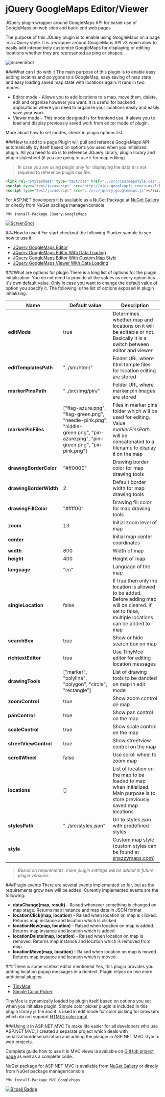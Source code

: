 jQuery GoogleMaps Editor/Viewer
=======================

JQuery plugin wrapper around GoogleMaps API for easier use of GoogleMaps on web sites and back-end web pages

The purpose of this JQuery plugin is to enable using GoogleMaps on a page in a JQuery style. It is a wrapper around GoogleMaps API v3 which alow to easily add interactively customize GoogleMaps for displaying or editing locations whether they are represented as ping or shapes.

![ScreenShot](http://dejanstojanovic.net/media/31659/googlemap-editor.png)

###What can I do with it
The main purpose of this plugin is to enable easy adding locatins and polygons to a GoogleMap, easy saving of map state and easy loading saved map state with locations again.
It runs in two modes:
* Editor mode - Allows you to add locations to a map, move them, delete, edit and organize however you want. It is useful for backend applications where you need to organize your locations easily and easily save your work.
* Viewer mode - This mode designed is for frontend use. It alows you to load and display previously saved work from editor mode of plugin.

More about how to set modes, check in plugin options list.

###How to add to a page
Plugin will pull and refernce GoogleMaps API automatically by itself based on options you used when you initialized plugin. All you need to do is to reference JQuery library, plugin library and plugin stylesheet (if you are going to use it for map editing).
> In case you are using plugin only for displaying the data it is not required to reference plugin css file.

```html
<link rel="stylesheet" type="text/css" href="../src/css/mapstyle.css" />
<script type="text/javascript" src="http://ajax.googleapis.com/ajax/libs/jquery/1.11.0/jquery.min.js"></script>
<script type="text/javascript" src="../src/jquery.googlemaps.js"></script>
```

For ASP.NET developers it is available as a NuGet Package at [NuGet Gallery](https://www.nuget.org/packages/JQuery.GoogleMaps/) or direcly from NuGet package manager/console
```
PM> Install-Package JQuery.GoogleMaps
```

[![ScreenShot](http://dejanstojanovic.net/media/23565/nuget-small.png)](https://www.nuget.org/packages/JQuery.GoogleMaps/)

###How to use it
For start checkout the following Plunker sample to see how to use it.
* [JQuery GoogleMaps Editor](http://embed.plnkr.co/uF61SQ1xzbt7KHMpGkvY/preview)
* [JQuery GoogleMaps Editor With Data Loading](http://embed.plnkr.co/nWfvbi/preview)
* [JQuery GoogleMaps Editor With Custom Map Style](http://embed.plnkr.co/ocAabQcVIEUnoxBzspfT/preview)
* [JQuery GoogleMaps Viewer With Data Loading](http://embed.plnkr.co/3a2otxiOS08ecDQIqZiZ/preview)

###What are options for plugin
There is a long list of options for the plugin initialization. You do not need to provide all the values as every option has it's own default value. Only in case you want to change the default value of option you specify it.
The following is the list of options exposed in plugin initializing.

| Name  		 			| Default value 	| Description				 	|
| ------------------------- | ----------------- | ------------------------------|
| **editMode** 				| true				| Determines whether map and locations on it will be editable or not. Basically it is a switch between editor and viewer |
| **editTemplatesPath** 	| "../src/html/"	| Folder URL where html temple files for location editing are stored |
| **markerPinsPath** 		| "../src/img/pin/"	| Folder URL where marker pin images are stored |
| **markerPinFiles** 		| ["flag-azure.png", "flag-green.png", "needle-pink.png", "niddle-green.png", "pin-azure.png", "pin-green.png", "pin-pink.png"] | Files in marker pins folder which will be used for editing. Value _markerPinsPath_ will be concatenated to a filename to display it on the map |
| **drawingBorderColor** 	| "#ff0000" 		| Drawing border color for map drawing tools |
| **drawingBorderWidth** 	| 2 				| Default border width for map drawing tools |
| **drawingFillColor** 		| "#ffff00" 		| Drawing fill color for map drawing tools |
| **zoom** 					| 13 				| Initial zoom level of map |
| **center** 				|  					| Initial map center coordinates |
| **width** 				| 800 				| Width of map |
| **height** 				| 400 				| Height of map |
| **language** 				| "en" 				| Language of the map |
| **singleLocation** 		| false 			| If true then only ine location is allowed to be added. Before adding map will be cleared. If set to false, multiple locations can be added to map |
| **searchBox** 			| true 				| Show or hide search box on map |
| **richtextEditor** 		| true 				| Use TinyMce editor for editing location messages |
| **drawingTools** 			| ["marker", "polyline", "polygon", "circle", "rectangle"] | List of drawing tools to be dandled on map in edit mode |
| **zoomControl** 			| true 				| Show zoom control on map |
| **panControl** 			| true 				| Show pan control on the map |
| **scaleControl** 			| true 				| Show scale control on the map |
| **streetViewControl** 	| true 				| Show streetview control on the map |
| **scrollWheel** 			| false 			| Use scroll wheel to zoom map |
| **locations** 			| [] 				| List of location on the map to be loaded to map when initialized. Main purpose is to store previously saved map locations |
| **stylesPath** 			| "../src/styles.json" | Url to styles.json with predefined styles |
| **style** 				|  					| Custom map style (custom styles can be found at [snazzymaps.com](http://snazzymaps.com/)) |


> _Based on requrements, more plugin settings will be added in future plugin versions_

###Plugin events
There are several events implemented so far, but as the requirements grow new will be added. Curently implemented events are the following:
* **dataChange(map, result)** - Raised whenever something is changed on map stage. Returns map instance and map data in JSON format
* **locationClick(map, location)** - Raised when location on map is clicked. Returns map instance and location which is clicked
* **locationNew(map, location)** - Raised when location on map is added. Returns map instance and location which is added
* **locationDelete(map, location)** - Raised when location on map is removed. Returns map instance and location which is removed from map
* **locationMove(map, location)** - Raised when location on map is moved. Returns map instance and location which is moved

###There is some richtext editor mentioned
Yes, this plugin provides you adding location popup messages in a richtext. Plugin relyes on two more additional plugins:
* [TinyMce](http://www.tinymce.com/)
* [Simple Color Picker](https://github.com/rachel-carvalho/simple-color-picker)

TinyMce is dynamically loaded by plugin itself based on options you set when you initialize plugin. Simple color picker plugin is included in this plugin library js file and it is used in edit mode for color picking for browsers which do not support [HTML5 color input](http://www.w3schools.com/html/html5_form_input_types.asp).

###Using it in ASP.NET MVC
To make life easier for all developers who use ASP.NET MVC, I created a separate project which deals with serialization/deserialization and adding the plaugin in ASP.NET MVC style to web projects.

Complete guide how to use it in MVC views ia available on [GitHub project page](https://www.nuget.org/packages/MVC.GoogleMaps/) as well as a complete code.

NuGet package for ASP.NET MVC is available from [NuGet Gallery](https://www.nuget.org/packages/MVC.GoogleMaps/) or direcly from NuGet package manager/console

```
PM> Install-Package MVC.GoogleMaps
```


[![Bitdeli Badge](https://d2weczhvl823v0.cloudfront.net/dejanstojanovic/jquery-googlemaps/trend.png)](https://bitdeli.com/free "Bitdeli Badge")

